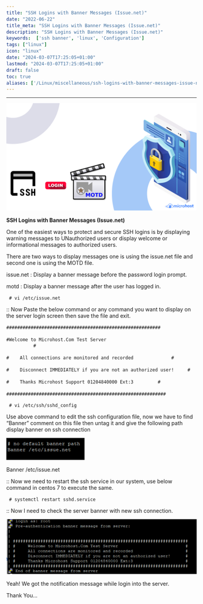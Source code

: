 ```yaml
---
title: "SSH Logins with Banner Messages (Issue.net)"
date: "2022-06-22"
title_meta: "SSH Logins with Banner Messages (Issue.net)"
description: "SSH Logins with Banner Messages (Issue.net)"
keywords:  ['ssh banner', 'linux', 'Configuration']
tags: ["linux"]
icon: "linux"
date: "2024-03-07T17:25:05+01:00"
lastmod: "2024-03-07T17:25:05+01:00" 
draft: false
toc: true
aliases: ['/Linux/miscellaneous/ssh-logins-with-banner-messages-issue-net-support-internal']
---
```

---

![](images/SSH-Logins-with-Banner-Messages-MOTD-File-Support-Internal-1024x576.png)

**SSH Logins with Banner Messages (Issue.net)**  

One of the easiest ways to protect and secure SSH logins is by displaying warning messages to UNauthorized users or display welcome or informational messages to authorized users.  

There are two ways to display messages one is using the issue.net file and second one is using the MOTD file.  

issue.net : Display a banner message before the password login prompt.

motd : Display a banner message after the user has logged in.

```
 # vi /etc/issue.net 
```

:: Now Paste the below command or any command you want to display on the server login screen then save the file and exit.

```
#########################################################

#Welcome to Microhost.Com Test Server                                            # 

#    All connections are monitored and recorded              #

#    Disconnect IMMEDIATELY if you are not an authorized user!     #

#    Thanks Microhost Support 01204840000 Ext:3         #

########################################################### 
```

```
 # vi /etc/ssh/sshd_config 
```

Use above command to edit the ssh configuration file, now we have to find “Banner” comment on this file then untag it and give the following path display banner on ssh connection

![](images/pasted-image-0-8-4.png)

Banner /etc/issue.net

:: Now we need to restart the ssh service in our system, use below command in centos 7 to execute the same.  

```
 # systemctl restart sshd.service 
```

:: Now I need to check the server banner with new ssh connection.

![](images/pasted-image-0-25.png)

Yeah! We got the notification message while login into the server.  

Thank You...
